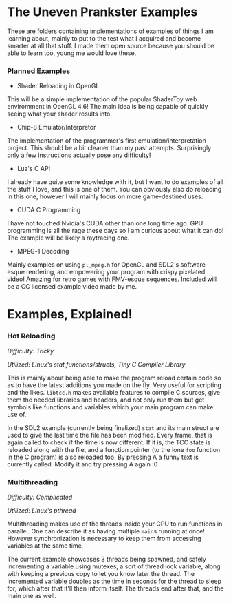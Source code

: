 # The Uneven Prankster Examples
These are folders containing implementations of examples of things I am learning about, mainly to put to the test what I acquired and become smarter at all that stuff. I made them open source because you should be able to learn too, young me would love these.

### Planned Examples

* Shader Reloading in OpenGL

This will be a simple implementation of the popular ShaderToy web enviromment in OpenGL 4.6! The main idea is being capable of quickly seeing what your shader results into.

* Chip-8 Emulator/Interpretor

The implementation of the programmer's first emulation/interpretation project. This should be a bit cleaner than my past attempts. Surprisingly only a few instructions actually pose any difficulty!

* Lua's C API

I already have quite some knowledge with it, but I want to do examples of all the stuff I love, and this is one of them. You can obviously also do reloading in this one, however I will mainly focus on more game-destined uses.

* CUDA C Programming

I have not touched Nvidia's CUDA other than one long time ago. GPU programming is all the rage these days so I am curious about what it can do! The example will be likely a raytracing one.

* MPEG-1 Decoding

Mainly examples on using `pl_mpeg.h` for OpenGL and SDL2's software-esque rendering, and empowering your program with crispy pixelated video! Amazing for retro games with FMV-esque sequences. Included will be a CC licensed example video made by me.

# Examples, Explained!

### Hot Reloading
*Difficulty: Tricky*

*Utilized: Linux's stat functions/structs, Tiny C Compiler Library*

This is mainly about being able to make the program reload certain code so as to have the latest additions you made on the fly. Very useful for scripting and the likes. `libtcc.h` makes available features to compile C sources, give them the needed libraries and headers, and not only run them but get symbols like functions and variables which your main program can make use of. 

In the SDL2 example (currently being finalized) `stat` and its main struct are used to give the last time the file has been modified. Every frame, that is again called to check if the time is now different. If it is, the TCC state is reloaded along with the file, and a function pointer (to the lone `foo` function in the C program) is also reloaded too. By pressing A a funny text is currently called. Modify it and try pressing A again :0

### Multithreading
*Difficulty: Complicated*

*Utilized: Linux's pthread*

Multithreading makes use of the threads inside your CPU to run functions in parallel. One can describe it as having multiple `main`s running at once! However synchronization is necessary to keep them from accessing variables at the same time.

The current example showcases 3 threads being spawned, and safely incrementing a variable using mutexes, a sort of thread lock variable, along with keeping a previous copy to let you know later the thread. The incremented variable doubles as the time in seconds for the thread to sleep for, which after that it'll then inform itself. The threads end after that, and the main one as well.
